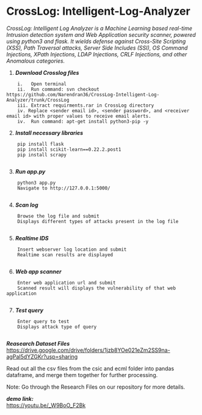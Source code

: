 # CrossLog: Intelligent-Log-Analyzer
*CrossLog: Intelligent Log Analyzer is a Machine Learning based real-time Intrusion detection system and Web Application security scanner, powered using python3 and flask. It wields defense against Cross-Site Scripting (XSS), Path Traversal attacks, Server Side Includes (SSI), OS Command Injections, XPath Injections, LDAP Injections, CRLF Injections, and other Anomalous categories.*
1. ***Download Crosslog files***<br />
```
    i.   Open terminal
    ii.  Run command: svn checkout https://github.com/Narendran36/CrossLog-Intelligent-Log-Analyzer/trunk/CrossLog
    iii. Extract requirments.rar in CrossLog directory
    iv. Replace <sender email id>, <sender password>, and <receiver email id> with proper values to receive email alerts.
    iv.  Run command: apt-get install python3-pip -y
```

2. ***Install necessary libraries***<br />
```
    pip install flask
    pip install scikit-learn==0.22.2.post1
    pip install scrapy
    
```
3. ***Run app.py***<br />
```
    python3 app.py
    Navigate to http://127.0.0.1:5000/
    
```
4. ***Scan log***<br />
``` 
    Browse the log file and submit
    Displays different types of attacks present in the log file
   
```
5. ***Realtime IDS***<br />
```
    Insert webserver log location and submit
    Realtime scan results are displayed
    
```
6. ***Web app scanner***<br />
```
    Enter web application url and submit
    Scanned result will displays the vulnerability of that web application
    
```
7. ***Test query***<br />
```
    Enter query to test
    Displays attack type of query
    
```
***Reasearch Dataset Files***<br /> https://drive.google.com/drive/folders/1jzb8YOe021eZm2SS9na-agPaI5dYZGKr?usp=sharing

Read out all the csv files from the csic and ecml folder into pandas dataframe, and merge them together for further processing.

Note: Go through the Research Files on our repository for more details.



***demo link:*** <br />
https://youtu.be/_W9BoO_F2Bk
